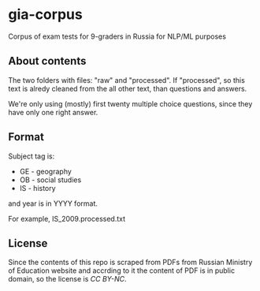 # gia-corpus
Corpus of exam tests for 9-graders in Russia for NLP/ML purposes

## About contents
The two folders with files: "raw" and "processed". If "processed", so this text is alredy cleaned from the all other text, than questions and answers.

We're only using (mostly) first twenty multiple choice questions, since they have only one right answer.

## Format
Subject tag is: 
 * GE - geography
 * OB - social studies
 * IS - history


and year is in YYYY format.

For example, IS_2009.processed.txt

## License
Since the contents of this repo is scraped from PDFs from Russian Ministry of Education website and accrding to it the content of PDF is in public domain, so the license is *CC BY-NC*.
